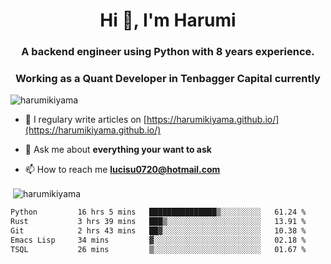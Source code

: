 <h1 align="center">Hi 👋, I'm Harumi</h1>
<h3 align="center">A backend engineer using <b>Python</b> with 8 years experience.</h3>
<h3 align="center">Working as a Quant Developer in <b>Tenbagger Capital</b> currently</h3>

<p align="left"> <img src="https://komarev.com/ghpvc/?username=harumikiyama" alt="harumikiyama" /> </p>


- 📝 I regulary write articles on [https://harumikiyama.github.io/](https://harumikiyama.github.io/)

- 💬 Ask me about **everything your want to ask**

- 📫 How to reach me **lucisu0720@hotmail.com**

<p>&nbsp;<img align="center" src="https://github-readme-stats.vercel.app/api?username=harumikiyama&show_icons=true" alt="harumikiyama" /></p>


<!--START_SECTION:waka-->

```txt
Python         16 hrs 5 mins   ███████████████▒░░░░░░░░░   61.24 %
Rust           3 hrs 39 mins   ███▒░░░░░░░░░░░░░░░░░░░░░   13.91 %
Git            2 hrs 43 mins   ██▓░░░░░░░░░░░░░░░░░░░░░░   10.38 %
Emacs Lisp     34 mins         ▓░░░░░░░░░░░░░░░░░░░░░░░░   02.18 %
TSQL           26 mins         ▒░░░░░░░░░░░░░░░░░░░░░░░░   01.67 %
```

<!--END_SECTION:waka-->
